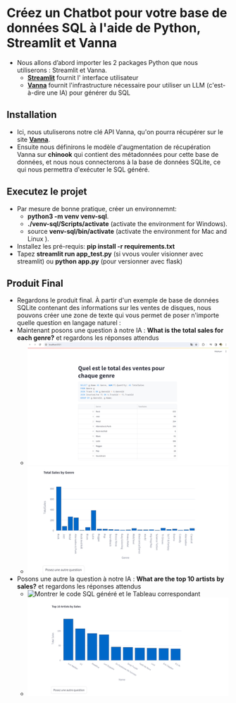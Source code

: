 # **Créez un Chatbot pour votre base de données SQL à l'aide de Python, Streamlit et Vanna**
 - Nous allons d’abord importer les 2 packages Python que nous utiliserons : Streamlit et Vanna.
   - [**Streamlit**](https://streamlit.io/) fournit l' interface utilisateur
   - [**Vanna**](https://vanna.ai/) fournit l'infrastructure nécessaire pour utiliser un LLM (c'est-à-dire une IA) pour générer du SQL
## Installation
 - Ici, nous utuliserons notre clé API Vanna, qu'on pourra récupérer sur le site [**Vanna**](https://vanna.ai/).
 - Ensuite nous définirons le modèle d'augmentation de récupération Vanna sur **chinook** qui contient des métadonnées pour cette base de données, et nous nous connecterons à la base de données SQLite, ce qui nous permettra 
  d'exécuter le SQL généré.

## Executez le projet
 - Par mesure de bonne pratique, créer un environnemnt:
   - **python3 -m venv venv-sql**.
   - **./venv-sql/Scripts/activate** (activate the environment for Windows).
   - source **venv-sql/bin/activate** (activate the environment for Mac and Linux ).
 - Installez les pré-requis: **pip install -r requirements.txt**
 - Tapez **streamlit run app_test.py** (si vvous vouler visionner avec streamlit) ou **python app.py** (pour versionner avec flask)

## Produit Final
 - Regardons le produit final. À partir d'un exemple de base de données SQLite contenant des informations sur les ventes de disques,
    nous pouvons créer une zone de texte qui vous permet de poser n'importe quelle question en langage naturel :
- Maintenant posons une question à notre IA : **What is the total sales for each genre?** et regardons les réponses attendus
   - ![Montrer le code SQL généré et le Tableau correspondant](output_question1.PNG)
   - ![Utilisez l'IA pour générer un graphique et l'afficher](graphe-question1.PNG)
- Posons une autre la question à notre IA : **What are the top 10 artists by sales?** et regardons les réponses attendus
  - ![Montrer le code SQL généré et le Tableau correspondant](output_question2.PNG)
  - ![Utilisez l'IA pour générer un graphique et l'afficher](graphe-question2.PNG)
